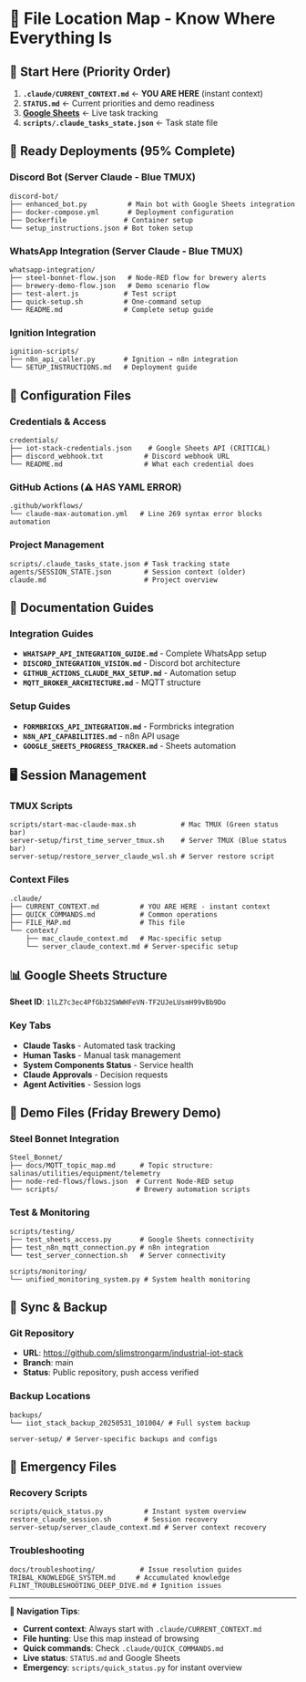# 📂 File Location Map - Know Where Everything Is

## 🎯 Start Here (Priority Order)
1. **`.claude/CURRENT_CONTEXT.md`** ← **YOU ARE HERE** (instant context)
2. **`STATUS.md`** ← Current priorities and demo readiness
3. **[Google Sheets](https://docs.google.com/spreadsheets/d/1lLZ7c3ec4PfGb32SWWHFeVN-TF2UJeLUsmH99vBb9Do)** ← Live task tracking
4. **`scripts/.claude_tasks_state.json`** ← Task state file

## 🚀 Ready Deployments (95% Complete)

### Discord Bot (Server Claude - Blue TMUX)
```
discord-bot/
├── enhanced_bot.py          # Main bot with Google Sheets integration  
├── docker-compose.yml       # Deployment configuration
├── Dockerfile              # Container setup
└── setup_instructions.json # Bot token setup
```

### WhatsApp Integration (Server Claude - Blue TMUX)
```
whatsapp-integration/
├── steel-bonnet-flow.json   # Node-RED flow for brewery alerts
├── brewery-demo-flow.json   # Demo scenario flow
├── test-alert.js           # Test script
├── quick-setup.sh          # One-command setup
└── README.md               # Complete setup guide
```

### Ignition Integration
```
ignition-scripts/
├── n8n_api_caller.py       # Ignition → n8n integration
└── SETUP_INSTRUCTIONS.md   # Deployment guide
```

## 🔧 Configuration Files

### Credentials & Access
```
credentials/
├── iot-stack-credentials.json    # Google Sheets API (CRITICAL)
├── discord_webhook.txt          # Discord webhook URL
└── README.md                    # What each credential does
```

### GitHub Actions (⚠️ HAS YAML ERROR)
```
.github/workflows/
└── claude-max-automation.yml   # Line 269 syntax error blocks automation
```

### Project Management
```
scripts/.claude_tasks_state.json # Task tracking state
agents/SESSION_STATE.json        # Session context (older)
claude.md                        # Project overview
```

## 📖 Documentation Guides

### Integration Guides
- **`WHATSAPP_API_INTEGRATION_GUIDE.md`** - Complete WhatsApp setup
- **`DISCORD_INTEGRATION_VISION.md`** - Discord bot architecture  
- **`GITHUB_ACTIONS_CLAUDE_MAX_SETUP.md`** - Automation setup
- **`MQTT_BROKER_ARCHITECTURE.md`** - MQTT structure

### Setup Guides
- **`FORMBRICKS_API_INTEGRATION.md`** - Formbricks integration
- **`N8N_API_CAPABILITIES.md`** - n8n API usage
- **`GOOGLE_SHEETS_PROGRESS_TRACKER.md`** - Sheets automation

## 🖥️ Session Management

### TMUX Scripts
```
scripts/start-mac-claude-max.sh           # Mac TMUX (Green status bar)
server-setup/first_time_server_tmux.sh    # Server TMUX (Blue status bar)
server-setup/restore_server_claude_wsl.sh # Server restore script
```

### Context Files
```
.claude/
├── CURRENT_CONTEXT.md          # YOU ARE HERE - instant context
├── QUICK_COMMANDS.md           # Common operations  
├── FILE_MAP.md                 # This file
└── context/
    ├── mac_claude_context.md   # Mac-specific setup
    └── server_claude_context.md # Server-specific setup
```

## 📊 Google Sheets Structure
**Sheet ID**: `1lLZ7c3ec4PfGb32SWWHFeVN-TF2UJeLUsmH99vBb9Do`

### Key Tabs
- **Claude Tasks** - Automated task tracking
- **Human Tasks** - Manual task management
- **System Components Status** - Service health
- **Claude Approvals** - Decision requests
- **Agent Activities** - Session logs

## 🎪 Demo Files (Friday Brewery Demo)

### Steel Bonnet Integration
```
Steel_Bonnet/
├── docs/MQTT_topic_map.md      # Topic structure: salinas/utilities/equipment/telemetry
├── node-red-flows/flows.json  # Current Node-RED setup
└── scripts/                   # Brewery automation scripts
```

### Test & Monitoring
```
scripts/testing/
├── test_sheets_access.py       # Google Sheets connectivity
├── test_n8n_mqtt_connection.py # n8n integration
└── test_server_connection.sh   # Server connectivity

scripts/monitoring/
└── unified_monitoring_system.py # System health monitoring
```

## 🔄 Sync & Backup

### Git Repository
- **URL**: https://github.com/slimstrongarm/industrial-iot-stack
- **Branch**: main
- **Status**: Public repository, push access verified

### Backup Locations
```
backups/
└── iiot_stack_backup_20250531_101004/ # Full system backup

server-setup/ # Server-specific backups and configs
```

## 🚨 Emergency Files

### Recovery Scripts
```
scripts/quick_status.py          # Instant system overview
restore_claude_session.sh        # Session recovery
server-setup/server_claude_context.md # Server context recovery
```

### Troubleshooting
```
docs/troubleshooting/           # Issue resolution guides  
TRIBAL_KNOWLEDGE_SYSTEM.md     # Accumulated knowledge
FLINT_TROUBLESHOOTING_DEEP_DIVE.md # Ignition issues
```

---

**🎯 Navigation Tips**:
- **Current context**: Always start with `.claude/CURRENT_CONTEXT.md`
- **File hunting**: Use this map instead of browsing
- **Quick commands**: Check `.claude/QUICK_COMMANDS.md`
- **Live status**: `STATUS.md` and Google Sheets
- **Emergency**: `scripts/quick_status.py` for instant overview